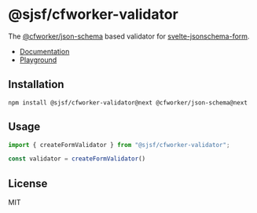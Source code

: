 # @sjsf/cfworker-validator

The [@cfworker/json-schema](https://github.com/cfworker/cfworker/blob/main/packages/json-schema) based validator for [svelte-jsonschema-form](https://github.com/x0k/svelte-jsonschema-form).

- [Documentation](https://x0k.github.io/svelte-jsonschema-form/v2/validators/cfworker/)
- [Playground](https://x0k.github.io/svelte-jsonschema-form/playground2/)

## Installation

```shell
npm install @sjsf/cfworker-validator@next @cfworker/json-schema@next
```

## Usage

```typescript
import { createFormValidator } from "@sjsf/cfworker-validator";

const validator = createFormValidator()
```

## License

MIT
